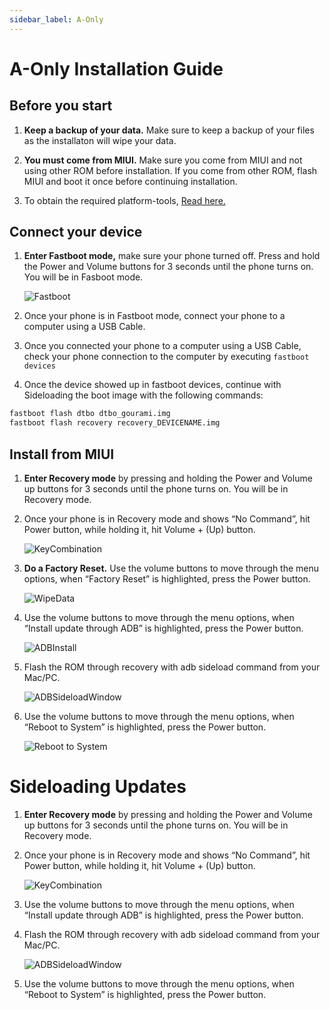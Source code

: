 ```yaml
---
sidebar_label: A-Only
---
```


# A-Only Installation Guide

## Before you start

1. **Keep a backup of your data.** Make sure to keep a backup of your files as the installaton will wipe your data.

2. **You must come from MIUI.** Make sure you come from MIUI and not using other ROM before installation. If you come from other ROM, flash MIUI and boot it once before continuing installation.

3. To obtain the required platform-tools, [Read here.](/docs/installation/installing-requirements)

## Connect your device

1. **Enter Fastboot mode,** make sure your phone turned off. Press and hold the Power and Volume buttons for 3 seconds until the phone turns on. You will be in Fasboot mode.

   ![Fastboot](/img/install-assets/fastboot.svg)

2. Once your phone is in Fastboot mode, connect your phone to a computer using a USB Cable.
3. Once you connected your phone to a computer using a USB Cable, check your phone connection to the computer by executing `fastboot devices`
4. Once the device showed up in fastboot devices, continue with Sideloading the boot image with the following commands:

``` bash
fastboot flash dtbo dtbo_gourami.img
fastboot flash recovery recovery_DEVICENAME.img
```

## Install from MIUI

1. **Enter Recovery mode** by pressing and holding the Power and Volume up buttons for 3 seconds until the phone turns on. You will be in Recovery mode.
2. Once your phone is in Recovery mode and shows “No Command”, hit Power button, while holding it, hit Volume + (Up) button.

    ![KeyCombination](/img/install-assets/key-combination.svg)

3. **Do a Factory Reset.** Use the volume buttons to move through the menu options, when “Factory Reset” is highlighted, press the Power button.

    ![WipeData](/img/install-assets/wipe-data.svg)

4. Use the volume buttons to move through the menu options, when “Install update through ADB” is highlighted, press the Power button.

    ![ADBInstall](/img/install-assets/adb-install.svg)

5. Flash the ROM through recovery with adb sideload command from your Mac/PC.

    ![ADBSideloadWindow](/img/install-assets/adb-sideload-window.svg)

6. Use the volume buttons to move through the menu options, when “Reboot to System” is highlighted, press the Power button.

    ![Reboot to System](/img/install-assets/reboot-system.svg)

# Sideloading Updates

1. **Enter Recovery mode** by pressing and holding the Power and Volume up buttons for 3 seconds until the phone turns on. You will be in Recovery mode.
2. Once your phone is in Recovery mode and shows “No Command”, hit Power button, while holding it, hit Volume + (Up) button.

    ![KeyCombination](/img/install-assets/key-combination.svg)

3. Use the volume buttons to move through the menu options, when “Install update through ADB” is highlighted, press the Power button.
4. Flash the ROM through recovery with adb sideload command from your Mac/PC.

    ![ADBSideloadWindow](/img/install-assets/adb-sideload-window.svg)
5. Use the volume buttons to move through the menu options, when “Reboot to System” is highlighted, press the Power button.
